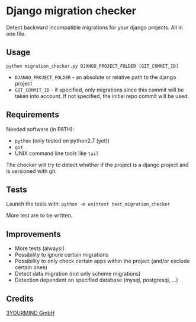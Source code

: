 # Django migration checker

Detect backward incompatible migrations for your django projects. All in one file.

## Usage

`python migration_checker.py DJANGO_PROJECT_FOLDER [GIT_COMMIT_ID]`

* `DJANGO_PROJECT_FOLDER` - an absolute or relative path to the django project
* `GIT_COMMIT_ID` - if specified, only migrations since this commit will be taken into account. If not specified, the initial repo commit will be used.

## Requirements

Needed software (in PATH):

* `python` (only tested on python2.7 (yet))
* `git`
* UNIX command line tools like `tail`

The checker will try to detect whether if the project is a django project and is versioned with git.

## Tests

Launch the tests with: `python -m unittest test_migration_checker`

More test are to be written.

## Improvements

* More tests (always!)
* Possibility to ignore certain migrations
* Possibility to only check certain apps within the project (and/or exclude certain ones)
* Detect data migration (not only scheme migrations)
* Detection dependent on specified database (mysql, postgresql, ...)

## Credits

[3YOURMIND GmbH](https://www.3yourmind.com)
